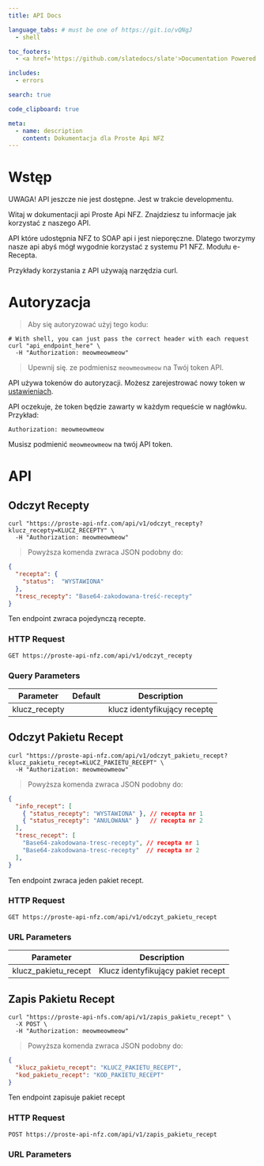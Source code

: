 ```yaml
---
title: API Docs

language_tabs: # must be one of https://git.io/vQNgJ
  - shell

toc_footers:
  - <a href='https://github.com/slatedocs/slate'>Documentation Powered by Slate</a>

includes:
  - errors

search: true

code_clipboard: true

meta:
  - name: description
    content: Dokumentacja dla Proste Api NFZ
---
```


# Wstęp

<aside class="warning">
UWAGA! API jeszcze nie jest dostępne. Jest w trakcie developmentu.
</aside>

Witaj w dokumentacji api Proste Api NFZ. Znajdziesz tu informacje jak korzystać z naszego API.

API które udostępnia NFZ to SOAP api i jest nieporęczne. Dlatego tworzymy nasze api abyś mógł wygodnie korzystać z systemu P1 NFZ. Modułu e-Recepta.

Przykłady korzystania z API używają narzędzia curl.

# Autoryzacja

> Aby się autoryzować użyj tego kodu:

```shell
# With shell, you can just pass the correct header with each request
curl "api_endpoint_here" \
  -H "Authorization: meowmeowmeow"
```

> Upewnij się. ze podmienisz `meowmeowmeow` na Twój token API.

API używa tokenów do autoryzacji. Możesz zarejestrować nowy token w [ustawieniach](#).

API oczekuje, że token będzie zawarty w każdym requeście w nagłówku. Przykład:

`Authorization: meowmeowmeow`

<aside class="notice">
Musisz podmienić <code>meowmeowmeow</code> na twój API token.
</aside>

# API

## Odczyt Recepty

```shell
curl "https://proste-api-nfz.com/api/v1/odczyt_recepty?klucz_recepty=KLUCZ_RECEPTY" \
  -H "Authorization: meowmeowmeow"
```

> Powyższa komenda zwraca JSON podobny do:

```json
{
  "recepta": {
    "status":  "WYSTAWIONA"
  },
  "tresc_recepty": "Base64-zakodowana-treść-recepty"
}
```

Ten endpoint zwraca pojedynczą recepte.

### HTTP Request

`GET https://proste-api-nfz.com/api/v1/odczyt_recepty`

### Query Parameters

Parameter | Default | Description
--------- | ------- | -----------
klucz_recepty |  | klucz identyfikujący receptę

## Odczyt Pakietu Recept

```shell
curl "https://proste-api-nfz.com/api/v1/odczyt_pakietu_recept?klucz_pakietu_recept=KLUCZ_PAKIETU_RECEPT" \
  -H "Authorization: meowmeowmeow"
```

> Powyższa komenda zwraca JSON podobny do:

```json
{
  "info_recept": [
    { "status_recepty": "WYSTAWIONA" }, // recepta nr 1
    { "status_recepty": "ANULOWANA" }   // recepta nr 2
  ],
  "tresc_recept": [
    "Base64-zakodowana-tresc-recepty", // recepta nr 1
    "Base64-zakodowana-tresc-recepty"  // recepta nr 2
  ],
}
```

Ten endpoint zwraca jeden pakiet recept.

### HTTP Request

`GET https://proste-api-nfz.com/api/v1/odczyt_pakietu_recept`

### URL Parameters

Parameter | Description
--------- | -----------
klucz_pakietu_recept | Klucz identyfikujący pakiet recept

## Zapis Pakietu Recept

```shell
curl "https://proste-api-nfs.com/api/v1/zapis_pakietu_recept" \
  -X POST \
  -H "Authorization: meowmeowmeow"
```

> Powyższa komenda zwraca JSON podobny do:

```json
{
  "klucz_pakietu_recept": "KLUCZ_PAKIETU_RECEPT",
  "kod_pakietu_recept": "KOD_PAKIETU_RECEPT"
}
```

Ten endpoint zapisuje pakiet recept

### HTTP Request

`POST https://proste-api-nfz.com/api/v1/zapis_pakietu_recept`

### URL Parameters
